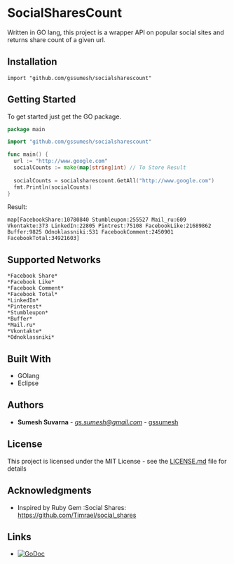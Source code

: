 # SocialSharesCount

Written in GO lang, this project is a wrapper API on popular social sites and returns share count of a given url. 

## Installation
```
import "github.com/gssumesh/socialsharescount"

```

## Getting Started

To get started just get the GO package.

```go
package main

import "github.com/gssumesh/socialsharescount"

func main() {
  url := "http://www.google.com"
  socialCounts := make(map[string]int) // To Store Result
  
  socialCounts = socialsharescount.GetAll("http://www.google.com")
  fmt.Println(socialCounts)
}

```
Result:
```
map[FacebookShare:10780840 Stumbleupon:255527 Mail_ru:609 Vkontakte:373 LinkedIn:22805 Pintrest:75108 FacebookLike:21689862 Buffer:9825 Odnoklassniki:531 FacebookComment:2450901 FacebookTotal:34921603]

```

## Supported Networks
	*Facebook Share*
	*Facebook Like*
	*Facebook Comment*
	*Facebook Total*
	*LinkedIn*
	*Pinterest*
	*Stumbleupon*
	*Buffer*
	*Mail.ru*
	*Vkontakte*
	*Odnoklassniki*


## Built With

* GOlang
* Eclipse

## Authors

* **Sumesh Suvarna** - *gs.sumesh@gmail.com* - [gssumesh](https://github.com/gssumesh)

## License

This project is licensed under the MIT License - see the [LICENSE.md](LICENSE.md) file for details

## Acknowledgments

* Inspired by Ruby Gem :Social Shares: https://github.com/Timrael/social_shares

## Links

* [![GoDoc](https://godoc.org/github.com/gssumesh/socialsharescount?status.svg)](https://godoc.org/github.com/gssumesh/socialsharescount)
